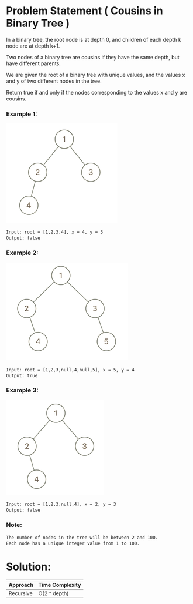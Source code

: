 # Problem Statement ( Cousins in Binary Tree )

In a binary tree, the root node is at depth 0, and children of each depth k node are at depth k+1.

Two nodes of a binary tree are cousins if they have the same depth, but have different parents.

We are given the root of a binary tree with unique values, and the values x and y of two different nodes in the tree.

Return true if and only if the nodes corresponding to the values x and y are cousins.

 

### Example 1:

![tree_ex_1](https://github.com/asingleneuron/leetcode-solutions/blob/master/may_leetcode_challenge/Day_7/img/tree_ex_1.png)

```
Input: root = [1,2,3,4], x = 4, y = 3
Output: false
```


### Example 2:

![tree_ex_2](https://github.com/asingleneuron/leetcode-solutions/blob/master/may_leetcode_challenge/Day_7/img/tree_ex_2.png)

```
Input: root = [1,2,3,null,4,null,5], x = 5, y = 4
Output: true
```



### Example 3:

![tree_ex_3](https://github.com/asingleneuron/leetcode-solutions/blob/master/may_leetcode_challenge/Day_7/img/tree_ex_3.png)

```
Input: root = [1,2,3,null,4], x = 2, y = 3
Output: false
```


### Note:

    The number of nodes in the tree will be between 2 and 100.
    Each node has a unique integer value from 1 to 100.

 


# Solution:

| Approach | Time Complexity |
|----------|:----------------|
| Recursive | O(2 ^ depth)   |


